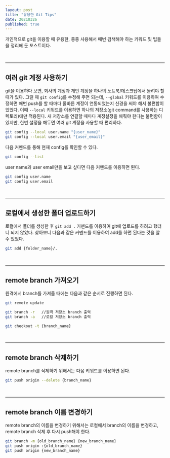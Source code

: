 ```yaml
---
layout: post
title: "유용한 Git Tips"
date: 20210326
published: true
---
```


개인적으로 git을 이용할 때 유용한, 종종 사용해서 매번 검색해야 하는 키워드 및 팁들을 정리해 둔 포스트이다.

<br>

<hr>

## 여러 git 계정 사용하기
git을 이용하다 보면, 회사의 계정과 개인 계정을 하나의 노트북/데스크탑에서 돌려야 할 때가 있다. 그럴 때 `git config`를 수정해 주면 되는데, `--global` 키워드를 이용하여 수정하면 매번 push를 할 때마다 올바른 계정이 연동되었는지 신경을 써야 해서 불편함이 있었다. 이때 `--local` 키워드를 이용하면 하나의 저장소(git command를 사용하는 디렉토리)에만 적용된다. 새 저장소를 연결할 때마다 계정설정을 해줘야 한다는 불편함이 있지만, 한번 설정을 해두면 여러 git 계정을 사용할 때 편리하다.
```bash
git config --local user.name "{user_name}"
git config --local user.email "{user_email}"
```
다음 커멘드를 통해 현재 config를 확인할 수 있다.
```bash
git config --list
```
user name과 user email만을 보고 싶다면 다음 커멘드를 이용하면 된다.
```bash
git config user.name
git config user.email
```

<br>

<hr>

## 로컬에서 생성한 폴더 업로드하기
로컬에서 폴더를 생성한 후 `git add .` 커멘드를 이용하여 git에 업로드를 하려고 했더니 되지 않았다. 찾아보니 다음과 같은 커멘드를 이용하여 add를 하면 된다는 것을 알 수 있었다.
```bash
git add {folder_name}/.
```

<br>

<hr>

## remote branch 가져오기
원격에서 branch를 가져올 때에는 다음과 같은 순서로 진행하면 된다.
```bash
git remote update
```
```bash
git branch -r   //원격 저장소 branch 출력
git branch -a   //로컬 저장소 branch 출력
```
```bash
git checkout -t {branch_name}
```

<br>

<hr>

## remote branch 삭제하기
remote branch를 삭제하기 위해서는 다음 키워드를 이용하면 된다.
```bash
git push origin --delete {branch_name}
```

<br>

<hr>

## remote branch 이름 변경하기
remote branch의 이름을 변경하기 위해서는 로컬에서 branch의 이름을 변경하고, remote branch 삭제 후 다시 push해야 한다.
```bash
git branch -m {old_branch_name} {new_branch_name}
git push origin :{old_branch_name}
git push origin {new_branch_name}
```